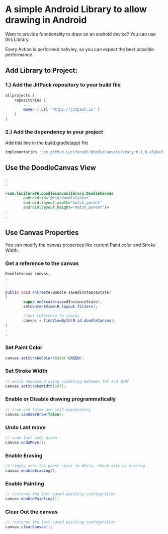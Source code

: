 # A simple Android Library to allow drawing in Android

Want to provide functionality to draw on an android device? You can use this Library.

Every Action is performed nativley, so you can expect the best possible performance.

## Add Library to Project:

### 1.) Add the JitPack repository to your build file

```gradle
allprojects {
	repositories {
		...
		maven { url 'https://jitpack.io' }
	}
}
```

### 2.) Add the dependency in your project

Add this line in the build.gradle(app) file

```gradle
implementation 'com.github.Luciferx86:DoodleCanvasLibrary:0.1.0-alpha3'
```

## Use the DoodleCanvas View


```xml
.
.

<com.luciferx86.doodlecanvaslibrary.DoodleCanvas
        android:id="@+id/doodleCanvas"
        android:layout_width="match_parent"
        android:layout_height="match_parent"/>
.
.
```

## Use Canvas Properties 

You can modify the canvas properties like current Paint color and Stroke Width.

### Get a reference to the canvas

```java
DoodleCanvas canvas;
.
.
.
public void onCreate(Bundle savedInstanceState)
{
        super.onCreate(savedInstanceState);
        setContentView(R.layout.filters); 

        //get reference to canvas
        canvas = findViewById(R.id.doodleCanvas);
}
.
.
```

### Set Paint Color

```java
canvas.setStrokeColor(Color.GREEN);
```


### Set Stroke Width

```java
// would recommend using something between 10f and 100f
canvas.setStrokeWidth(20f);
```


### Enable or Disable drawing programmatically

```java
// true and false are self explanatory
canvas.canUserDraw(false);
```


### Undo Last move

```java
// undo last path drawn
canvas.undoMove();
```

### Enable Erasing

```java
// simply sets the paint color to White, ehich acts as erasing 
canvas.enableErasing();
```



### Enable Painting

```java
// restores the last saved painting configuration
canvas.enablePainting();
```


### Clear Out the canvas

```java
// restores the last saved painting configuration
canvas.clearCanvas();
```
